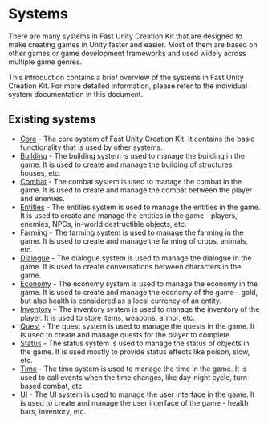 # Systems

There are many systems in Fast Unity Creation Kit that are designed to make creating games in Unity faster and easier.
Most of them are based on other games or game development frameworks and used widely across multiple game genres.

This introduction contains a brief overview of the systems in Fast Unity Creation Kit.
For more detailed information, please refer to the individual system documentation in this document.

## Existing systems
* [Core](SystemCore.md) - The core system of Fast Unity Creation Kit. It contains the basic functionality that is used by other systems.
* [Building](SystemBuilding.md) - The building system is used to manage the building in the game. It is used to create and manage
  the building of structures, houses, etc.
* [Combat](SystemCombat.md) - The combat system is used to manage the combat in the game. It is used to create and manage
  the combat between the player and enemies.
* [Entities](SystemEntities.md) - The entities system is used to manage the entities in the game. It is used to create and manage
  the entities in the game - players, enemies, NPCs, in-world destructible objects, etc.
* [Farming](SystemFarming.md) - The farming system is used to manage the farming in the game. It is used to create and manage
  the farming of crops, animals, etc.
* [Dialogue](SystemDialogue.md) - The dialogue system is used to manage the dialogue in the game. It is used to create
  conversations between characters in the game.
* [Economy](SystemEconomy.md) - The economy system is used to manage the economy in the game. It is used to create and manage
  the economy of the game - gold, but also health is considered as a local currency of an entity.
* [Inventory](SystemInventory.md) - The inventory system is used to manage the inventory of the player. It is used to store
  items, weapons, armor, etc.
* [Quest](SystemQuest.md) - The quest system is used to manage the quests in the game. It is used to create and manage
  quests for the player to complete.
* [Status](SystemStatus.md) - The status system is used to manage the status of objects in the game. It is used mostly to
  provide status effects like poison, slow, etc.
* [Time](SystemTime.md) - The time system is used to manage the time in the game. It is used to call events when the time
  changes, like day-night cycle, turn-based combat, etc.
* [UI](SystemUI.md) - The UI system is used to manage the user interface in the game. It is used to create and manage
  the user interface of the game - health bars, inventory, etc.
